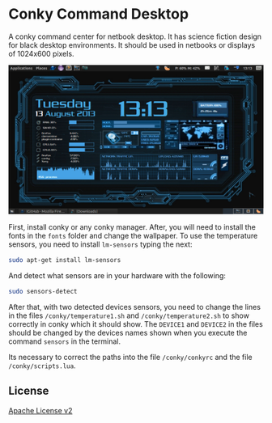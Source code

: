 # Conky Command Desktop

A conky command center for netbook desktop. It has science fiction design for black
desktop environments. It should be used in netbooks or displays of 1024x600 pixels.

![Screenshoot](https://github.com/prhonedev/conky-command/blob/master/screenshot/screenshot.png?raw=true)

First, install conky or any conky manager. After, you will need to install the fonts
in the `fonts` folder and change the wallpaper. To use the temperature sensors, you
need to install `lm-sensors` typing the next:

```bash
sudo apt-get install lm-sensors
```

And detect what sensors are in your hardware with the following:

```bash
sudo sensors-detect
```

After that, with two detected devices sensors, you need to change the lines in the
files `/conky/temperature1.sh` and `/conky/temperature2.sh` to show correctly in
conky which it should show. The `DEVICE1` and `DEVICE2` in the files should be
changed by the devices names shown when you execute the command `sensors` in the
terminal.

Its necessary to correct the paths into the file `/conky/conkyrc` and the file
`/conky/scripts.lua`.

## License

[Apache License v2](http://www.apache.org/licenses/)

